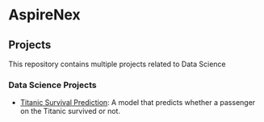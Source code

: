 # AspireNex

## Projects

This repository contains multiple projects related to Data Science

### Data Science Projects

- [Titanic Survival Prediction](data-science/titanic-survival-prediction): A model that predicts whether a passenger on the Titanic survived or not.

